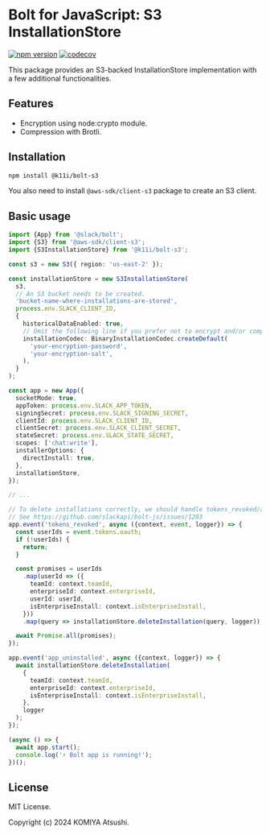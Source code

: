 # Bolt for JavaScript: S3 InstallationStore

[![npm version](https://badge.fury.io/js/@k11i%2Fbolt-s3.svg)](https://badge.fury.io/js/@k11i%2Fbolt-s3)
[![codecov](https://codecov.io/gh/komiya-atsushi/slack-bolt-s3/graph/badge.svg?token=TXWAYL4LMZ)](https://codecov.io/gh/komiya-atsushi/slack-bolt-s3)

This package provides an S3-backed InstallationStore implementation with a few additional functionalities.

## Features

- Encryption using node:crypto module.
- Compression with Brotli.

## Installation

```bash
npm install @k11i/bolt-s3
```

You also need to install `@aws-sdk/client-s3` package to create an S3 client.

## Basic usage

```typescript
import {App} from '@slack/bolt';
import {S3} from '@aws-sdk/client-s3';
import {S3InstallationStore} from '@k11i/bolt-s3';

const s3 = new S3({ region: 'us-east-2' });

const installationStore = new S3InstallationStore(
  s3,
  // An S3 bucket needs to be created.
  'bucket-name-where-installations-are-stored',
  process.env.SLACK_CLIENT_ID,
  {
    historicalDataEnabled: true,
    // Omit the following line if you prefer not to encrypt and/or compress installations.
    installationCodec: BinaryInstallationCodec.createDefault(
      'your-encryption-password',
      'your-encryption-salt',
    ),
  }
);

const app = new App({
  socketMode: true,
  appToken: process.env.SLACK_APP_TOKEN,
  signingSecret: process.env.SLACK_SIGNING_SECRET,
  clientId: process.env.SLACK_CLIENT_ID,
  clientSecret: process.env.SLACK_CLIENT_SECRET,
  stateSecret: process.env.SLACK_STATE_SECRET,
  scopes: ['chat:write'],
  installerOptions: {
    directInstall: true,
  },
  installationStore,
});

// ...

// To delete installations correctly, we should handle tokens_revoked/app_uninstalled events manually.
// See https://github.com/slackapi/bolt-js/issues/1203
app.event('tokens_revoked', async ({context, event, logger}) => {
  const userIds = event.tokens.oauth;
  if (!userIds) {
    return;
  }

  const promises = userIds
    .map(userId => ({
      teamId: context.teamId,
      enterpriseId: context.enterpriseId,
      userId: userId,
      isEnterpriseInstall: context.isEnterpriseInstall,
    }))
    .map(query => installationStore.deleteInstallation(query, logger));

  await Promise.all(promises);
});

app.event('app_uninstalled', async ({context, logger}) => {
  await installationStore.deleteInstallation(
    {
      teamId: context.teamId,
      enterpriseId: context.enterpriseId,
      isEnterpriseInstall: context.isEnterpriseInstall,
    },
    logger
  );
});

(async () => {
  await app.start();
  console.log('⚡️ Bolt app is running!');
})();
```

## License

MIT License.

Copyright (c) 2024 KOMIYA Atsushi.
